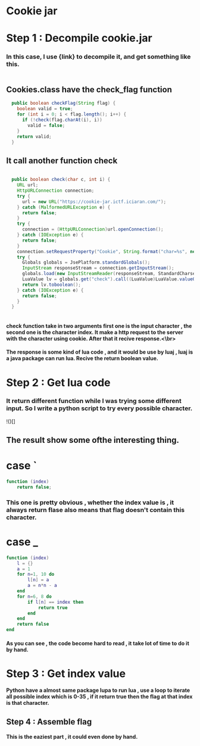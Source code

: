 # Cookie jar
# Step 1 : Decompile cookie.jar
### In this case, I use {link} to decompile it, and get something like this.
![]()
## Cookies.class have the check_flag function
```java
  public boolean checkFlag(String flag) {
    boolean valid = true;
    for (int i = 0; i < flag.length(); i++) {
      if (!check(flag.charAt(i), i))
        valid = false; 
    } 
    return valid;
  }
```
## It call another function check
```java

  public boolean check(char c, int i) {
    URL url;
    HttpURLConnection connection;
    try {
      url = new URL("https://cookie-jar.ictf.iciaran.com/");
    } catch (MalformedURLException e) {
      return false;
    } 
    try {
      connection = (HttpURLConnection)url.openConnection();
    } catch (IOException e) {
      return false;
    } 
    connection.setRequestProperty("Cookie", String.format("char=%s", new Object[] { Character.valueOf(c) }));
    try {
      Globals globals = JsePlatform.standardGlobals();
      InputStream responseStream = connection.getInputStream();
      globals.load(new InputStreamReader(responseStream, StandardCharsets.UTF_8), "main.lua").call();
      LuaValue lv = globals.get("check").call((LuaValue)LuaValue.valueOf(i));
      return lv.toboolean();
    } catch (IOException e) {
      return false;
    } 
  }
  
```
#### check function take in two arguments first one is the input character , the second one is the character index. It make a http request to the server with the character using cookie. After that it recive response.<\br>
#### The response is some kind of lua code , and it would be use by luaj , luaj is a java package can run lua. Recive the return boolean value.
# Step 2 : Get lua code
### It return different function while I was trying some different input. So I write a python script to try every possible character.
!()[]
## The result show some ofthe interesting thing.
# case `
```lua
function (index)
    return false;
```
### This one is pretty obvious , whether the index value is , it always return flase also means that flag doesn't contain this character.
# case _
```lua
function (index)
    l = {}
    a = 1 
    for n=1, 10 do
        l[n] = a
        a = n*n - a
    end
    for n=6, 8 do
        if l[n] == index then
            return true
        end
    end
    return false
end
```
#### As you can see , the code become hard to read , it take lot of time to do it by hand.
# Step 3 : Get index value
#### Python have a almost same package lupa to run lua , use a loop to iterate all possible index which is 0-35 , if it return true then the flag at that index is that character.
## Step 4 : Assemble flag
#### This is the eaziest part , it could even done by hand.